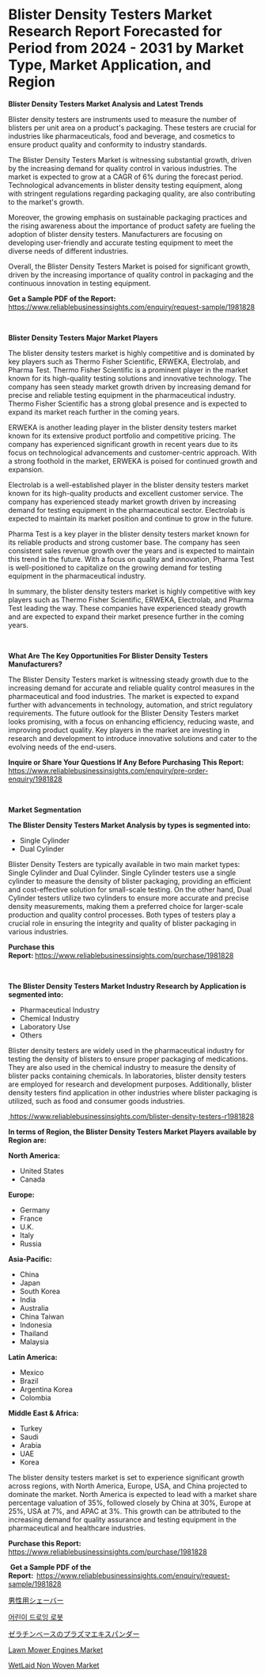 <p><h1>Blister Density Testers Market Research Report Forecasted for Period from 2024 -  2031 by Market Type, Market Application, and Region</h1></p><p><strong>Blister Density Testers Market Analysis and Latest Trends</strong></p>
<p><p>Blister density testers are instruments used to measure the number of blisters per unit area on a product's packaging. These testers are crucial for industries like pharmaceuticals, food and beverage, and cosmetics to ensure product quality and conformity to industry standards.</p><p>The Blister Density Testers Market is witnessing substantial growth, driven by the increasing demand for quality control in various industries. The market is expected to grow at a CAGR of 6% during the forecast period. Technological advancements in blister density testing equipment, along with stringent regulations regarding packaging quality, are also contributing to the market's growth.</p><p>Moreover, the growing emphasis on sustainable packaging practices and the rising awareness about the importance of product safety are fueling the adoption of blister density testers. Manufacturers are focusing on developing user-friendly and accurate testing equipment to meet the diverse needs of different industries.</p><p>Overall, the Blister Density Testers Market is poised for significant growth, driven by the increasing importance of quality control in packaging and the continuous innovation in testing equipment.</p></p>
<p><strong>Get a Sample PDF of the Report:&nbsp;</strong> <a href="https://www.reliablebusinessinsights.com/enquiry/request-sample/1981828">https://www.reliablebusinessinsights.com/enquiry/request-sample/1981828</a></p>
<p>&nbsp;</p>
<p><strong>Blister Density Testers Major Market Players</strong></p>
<p><p>The blister density testers market is highly competitive and is dominated by key players such as Thermo Fisher Scientific, ERWEKA, Electrolab, and Pharma Test. Thermo Fisher Scientific is a prominent player in the market known for its high-quality testing solutions and innovative technology. The company has seen steady market growth driven by increasing demand for precise and reliable testing equipment in the pharmaceutical industry. Thermo Fisher Scientific has a strong global presence and is expected to expand its market reach further in the coming years.</p><p>ERWEKA is another leading player in the blister density testers market known for its extensive product portfolio and competitive pricing. The company has experienced significant growth in recent years due to its focus on technological advancements and customer-centric approach. With a strong foothold in the market, ERWEKA is poised for continued growth and expansion.</p><p>Electrolab is a well-established player in the blister density testers market known for its high-quality products and excellent customer service. The company has experienced steady market growth driven by increasing demand for testing equipment in the pharmaceutical sector. Electrolab is expected to maintain its market position and continue to grow in the future.</p><p>Pharma Test is a key player in the blister density testers market known for its reliable products and strong customer base. The company has seen consistent sales revenue growth over the years and is expected to maintain this trend in the future. With a focus on quality and innovation, Pharma Test is well-positioned to capitalize on the growing demand for testing equipment in the pharmaceutical industry.</p><p>In summary, the blister density testers market is highly competitive with key players such as Thermo Fisher Scientific, ERWEKA, Electrolab, and Pharma Test leading the way. These companies have experienced steady growth and are expected to expand their market presence further in the coming years.</p></p>
<p>&nbsp;</p>
<p><strong>What Are The Key Opportunities For Blister Density Testers Manufacturers?</strong></p>
<p><p>The Blister Density Testers market is witnessing steady growth due to the increasing demand for accurate and reliable quality control measures in the pharmaceutical and food industries. The market is expected to expand further with advancements in technology, automation, and strict regulatory requirements. The future outlook for the Blister Density Testers market looks promising, with a focus on enhancing efficiency, reducing waste, and improving product quality. Key players in the market are investing in research and development to introduce innovative solutions and cater to the evolving needs of the end-users.</p></p>
<p><strong>Inquire or Share Your Questions If Any Before Purchasing This Report:</strong> <a href="https://www.reliablebusinessinsights.com/enquiry/pre-order-enquiry/1981828">https://www.reliablebusinessinsights.com/enquiry/pre-order-enquiry/1981828</a></p>
<p>&nbsp;</p>
<p><strong>Market Segmentation</strong></p>
<p><strong>The Blister Density Testers Market Analysis by types is segmented into:</strong></p>
<p><ul><li>Single Cylinder</li><li>Dual Cylinder</li></ul></p>
<p><p>Blister Density Testers are typically available in two main market types: Single Cylinder and Dual Cylinder. Single Cylinder testers use a single cylinder to measure the density of blister packaging, providing an efficient and cost-effective solution for small-scale testing. On the other hand, Dual Cylinder testers utilize two cylinders to ensure more accurate and precise density measurements, making them a preferred choice for larger-scale production and quality control processes. Both types of testers play a crucial role in ensuring the integrity and quality of blister packaging in various industries.</p></p>
<p><strong>Purchase this Report:&nbsp;</strong><a href="https://www.reliablebusinessinsights.com/purchase/1981828">https://www.reliablebusinessinsights.com/purchase/1981828</a></p>
<p>&nbsp;</p>
<p><strong>The Blister Density Testers Market Industry Research by Application is segmented into:</strong></p>
<p><ul><li>Pharmaceutical Industry</li><li>Chemical Industry</li><li>Laboratory Use</li><li>Others</li></ul></p>
<p><p>Blister density testers are widely used in the pharmaceutical industry for testing the density of blisters to ensure proper packaging of medications. They are also used in the chemical industry to measure the density of blister packs containing chemicals. In laboratories, blister density testers are employed for research and development purposes. Additionally, blister density testers find application in other industries where blister packaging is utilized, such as food and consumer goods industries.</p></p>
<p><a href="https://www.reliablebusinessinsights.com/blister-density-testers-r1981828">&nbsp;https://www.reliablebusinessinsights.com/blister-density-testers-r1981828</a></p>
<p><strong>In terms of Region, the Blister Density Testers Market Players available by Region are:</strong></p>
<p>
    <p> <strong> North America: </strong>
        <ul>
            <li>United States</li>
            <li>Canada</li>
        </ul>
        </p> 
    <p> <strong> Europe: </strong>
        <ul>
            <li>Germany</li>
            <li>France</li>
            <li>U.K.</li>
            <li>Italy</li>
            <li>Russia</li>
        </ul>
        </p> 
    <p> <strong> Asia-Pacific: </strong>
        <ul>
            <li>China</li>
            <li>Japan</li>
            <li>South Korea</li>
            <li>India</li>
            <li>Australia</li>
            <li>China Taiwan</li>
            <li>Indonesia</li>
            <li>Thailand</li>
            <li>Malaysia</li>
        </ul>
        </p> 
    <p> <strong> Latin America: </strong>
        <ul>
            <li>Mexico</li>
            <li>Brazil</li>
            <li>Argentina Korea</li>
            <li>Colombia</li>
        </ul>
        </p> 
    <p> <strong> Middle East & Africa: </strong>
        <ul>
            <li>Turkey</li>
            <li>Saudi</li>
            <li>Arabia</li>
            <li>UAE</li>
            <li>Korea</li>
        </ul>
    </p>
    </p>
<p><p>The blister density testers market is set to experience significant growth across regions, with North America, Europe, USA, and China projected to dominate the market. North America is expected to lead with a market share percentage valuation of 35%, followed closely by China at 30%, Europe at 25%, USA at 7%, and APAC at 3%. This growth can be attributed to the increasing demand for quality assurance and testing equipment in the pharmaceutical and healthcare industries.</p></p>
<p><strong>Purchase this Report: </strong><a href="https://www.reliablebusinessinsights.com/purchase/1981828">https://www.reliablebusinessinsights.com/purchase/1981828</a></p>
<p>&nbsp;<strong>Get a Sample PDF of the Report:&nbsp;&nbsp;</strong><a href="https://www.reliablebusinessinsights.com/enquiry/request-sample/1981828">https://www.reliablebusinessinsights.com/enquiry/request-sample/1981828</a></p>
<p><strong></strong></p>
<p><p><a href="https://github.com/ChloeConn27/Market-Research-Report-List-1/blob/main/2297941165299.md">男性用シェーバー</a></p><p><a href="https://github.com/laholand/Market-Research-Report-List-4/blob/main/7493780178425.md">어린이 드로잉 로봇</a></p><p><a href="https://github.com/xnljig2898992/Market-Research-Report-List-2/blob/main/8054719165300.md">ゼラチンベースのプラズマエキスパンダー</a></p><p><a href="https://github.com/gdfhhhj/Market-Research-Report-List-5/blob/main/lawn-mower-engines-market.md">Lawn Mower Engines Market</a></p><p><a href="https://www.linkedin.com/pulse/wetlaid-non-woven-market-global-regional-analysis-2024-zeuzc">WetLaid Non Woven Market</a></p></p>